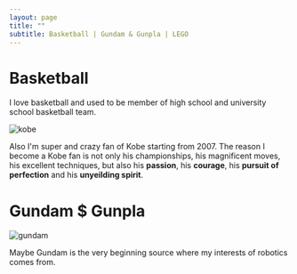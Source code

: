 ```yaml
---
layout: page
title: ""
subtitle: Basketball | Gundam & Gunpla | LEGO
---
```


# Basketball
I love basketball and used to be member of high school and university school basketball team.

![kobe](https://www.everydaynodaysoff.com/wp-content/uploads/2010/01/KOBE-BRYANT-NIKE-GUN-AD.jpg)

Also I'm super and crazy fan of Kobe starting from 2007. The reason I become a Kobe fan is not only his championships, his magnificent moves, his excellent techniques, but also his **passion**, his **courage**, his **pursuit of perfection** and his **unyeilding spirit**.

# Gundam $ Gunpla
![gundam](https://vignette.wikia.nocookie.net/gundam/images/0/03/Rxuc-ova-ntd.jpg/revision/latest/scale-to-width-down/310?cb=20160225044457)

Maybe Gundam is the very beginning source where my interests of robotics comes from. 
